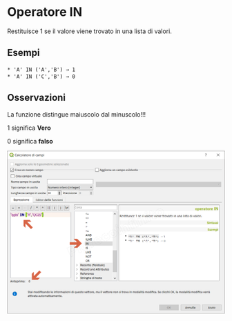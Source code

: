 # Operatore IN

Restituisce 1 se il valore viene trovato in una lista di valori.

## Esempi
```
* 'A' IN ('A','B') → 1
* 'A' IN ('C','B') → 0
```

## Osservazioni

La funzione distingue maiuscolo dal minuscolo!!!

1 significa **Vero**

0 significa **falso**

![](/img/operatori/IN1.png)